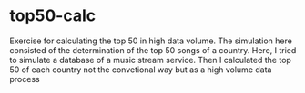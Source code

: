 # top50-calc

Exercise for calculating the top 50 in high data volume. The simulation here consisted of the determination of the top 50 songs of a country. Here, I tried to simulate a database of a music stream service. Then I calculated the top 50 of each country not the convetional way but as a high volume data process

